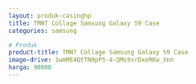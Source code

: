```yaml
---
layout: produk-casinghp
title: TMNT Collage Samsung Galaxy S9 Case
categories: samsung

# Produk
product-title: TMNT Collage Samsung Galaxy S9 Case
image-drive: 1wmME4QtTN9pP5-4-QMs9vrDxeRKw_Xnn
harga: 90000
---
```

